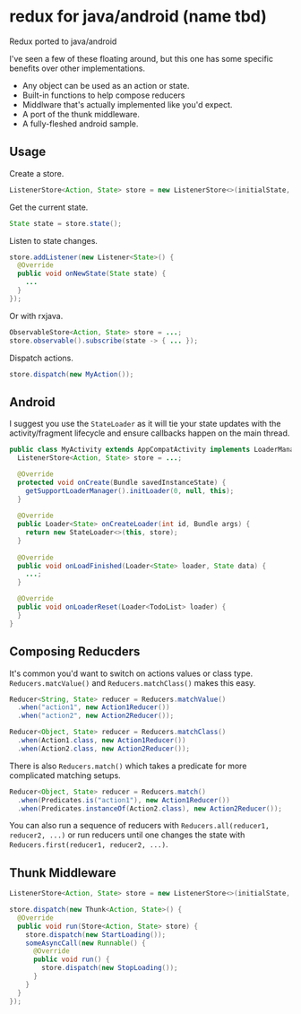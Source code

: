# redux for java/android (name tbd)
Redux ported to java/android

I've seen a few of these floating around, but this one has some specific benefits over other implementations.
* Any object can be used as an action or state.
* Built-in functions to help compose reducers
* Middlware that's actually implemented like you'd expect.
* A port of the thunk middleware.
* A fully-fleshed android sample.

## Usage

Create a store.
```java
ListenerStore<Action, State> store = new ListenerStore<>(initialState, reducer, middleware...);
```

Get the current state.
```java
State state = store.state();
```

Listen to state changes.
```java
store.addListener(new Listener<State>() {
  @Override
  public void onNewState(State state) {
    ...
  }
});
```

Or with rxjava.
```java
ObservableStore<Action, State> store = ...;
store.observable().subscribe(state -> { ... });
```

Dispatch actions.
```java
store.dispatch(new MyAction());
```

## Android

I suggest you use the `StateLoader` as it will tie your state updates with the activity/fragment lifecycle and ensure callbacks happen on the main thread.
```java
public class MyActivity extends AppCompatActivity implements LoaderManager.LoaderCallbacks<State> {
  ListenerStore<Action, State> store = ...;

  @Override
  protected void onCreate(Bundle savedInstanceState) {
    getSupportLoaderManager().initLoader(0, null, this);
  }
  
  @Override
  public Loader<State> onCreateLoader(int id, Bundle args) {
    return new StateLoader<>(this, store);
  }
  
  @Override
  public void onLoadFinished(Loader<State> loader, State data) {
    ...;
  }

  @Override
  public void onLoaderReset(Loader<TodoList> loader) {
  }
}
```

## Composing Reducders

It's common you'd want to switch on actions values or class type. `Reducers.matcValue()` and `Reducers.matchClass()` makes this easy.
```java
Reducer<String, State> reducer = Reducers.matchValue()
  .when("action1", new Action1Reducer())
  .when("action2", new Action2Reducer());

Reducer<Object, State> reducer = Reducers.matchClass()
  .when(Action1.class, new Action1Reducer())
  .when(Action2.class, new Action2Reducer());
```

There is also `Reducers.match()` which takes a predicate for more complicated matching setups.
```java
Reducer<Object, State> reducer = Reducers.match()
  .when(Predicates.is("action1"), new Action1Reducer())
  .when(Predicates.instanceOf(Action2.class), new Action2Reducer());
```

You can also run a sequence of reducers with `Reducers.all(reducer1, reducer2, ...)` or run reducers until one changes the state with `Reducers.first(reducer1, reducer2, ...)`.

## Thunk Middleware

```java
ListenerStore<Action, State> store = new ListenerStore<>(initialState, reducer, new ThunkMiddleware<>());

store.dispatch(new Thunk<Action, State>() {
  @Override
  public void run(Store<Action, State> store) {
    store.dispatch(new StartLoading());
    someAsyncCall(new Runnable() {
      @Override
      public void run() {
        store.dispatch(new StopLoading());
      }
    }
  }
});
```

